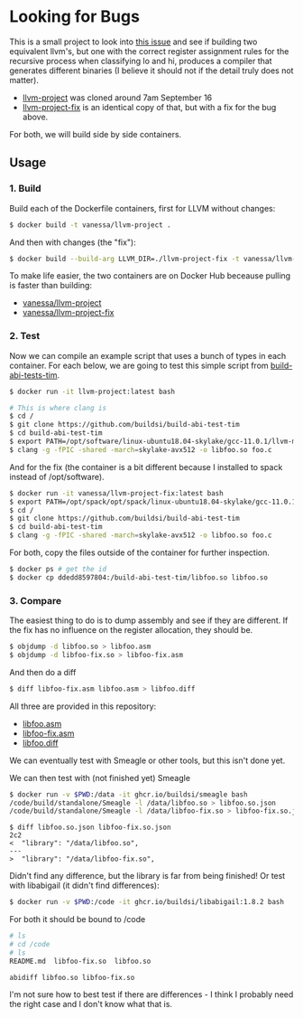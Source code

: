 # Looking for Bugs

This is a small project to look into [this issue](https://lists.llvm.org/pipermail/llvm-dev/2021-September/152695.html)
and see if building two equivalent llvm's, but one with the correct register assignment rules
for the recursive process when classifying lo and hi, produces a compiler that generates
different binaries (I believe it should not if the detail truly does not matter).

- [llvm-project](llvm-project) was cloned around 7am September 16
- [llvm-project-fix](llvm-project-fix) is an identical copy of that, but with a fix for the bug above.

For both, we will build side by side containers.

## Usage

### 1. Build

Build each of the Dockerfile containers, first for LLVM without changes:

```bash
$ docker build -t vanessa/llvm-project .
```

And then with changes (the "fix"):

```bash
$ docker build --build-arg LLVM_DIR=./llvm-project-fix -t vanessa/llvm-project-fix .
```

To make life easier, the two containers are on Docker Hub beceause pulling is faster than
building:

- [vanessa/llvm-project](https://hub.docker.com/r/vanessa/llvm-project)
- [vanessa/llvm-project-fix](https://hub.docker.com/r/vanessa/llvm-project-fix)

### 2. Test

Now we can compile an example script that uses a bunch of types in each container. For each
below, we are going to test this simple script from [build-abi-tests-tim](https://github.com/buildsi/build-abi-test-tim).


```bash
$ docker run -it llvm-project:latest bash

# This is where clang is
$ cd /
$ git clone https://github.com/buildsi/build-abi-test-tim
$ cd build-abi-test-tim
$ export PATH=/opt/software/linux-ubuntu18.04-skylake/gcc-11.0.1/llvm-main-m22s4pslanvkggagt4kz3n4ae7precgl/bin/:$PATH
$ clang -g -fPIC -shared -march=skylake-avx512 -o libfoo.so foo.c
```

And for the fix (the container is a bit different because I installed to spack instead
of /opt/software).

```bash
$ docker run -it vanessa/llvm-project-fix:latest bash
$ export PATH=/opt/spack/opt/spack/linux-ubuntu18.04-skylake/gcc-11.0.1/llvm-main-m22s4pslanvkggagt4kz3n4ae7precgl/bin:$PATH
$ cd /
$ git clone https://github.com/buildsi/build-abi-test-tim
$ cd build-abi-test-tim
$ clang -g -fPIC -shared -march=skylake-avx512 -o libfoo.so foo.c
```

For both, copy the files outside of the container for further inspection.

```bash
$ docker ps # get the id
$ docker cp ddedd8597804:/build-abi-test-tim/libfoo.so libfoo.so
```

### 3. Compare

The easiest thing to do is to dump assembly and see if they are different.
If the fix has no influence on the register allocation, they should be.

```bash
$ objdump -d libfoo.so > libfoo.asm
$ objdump -d libfoo-fix.so > libfoo-fix.asm
```

And then do a diff

```bash
$ diff libfoo-fix.asm libfoo.asm > libfoo.diff
```

All three are provided in this repository:

 - [libfoo.asm](libfoo.asm)
 - [libfoo-fix.asm](libfoo-fix.asm)
 - [libfoo.diff](libfoo.diff)


We can eventually test with Smeagle or other tools, but this isn't done yet.

We can then test with (not finished yet) Smeagle

```bash
$ docker run -v $PWD:/data -it ghcr.io/buildsi/smeagle bash
/code/build/standalone/Smeagle -l /data/libfoo.so > libfoo.so.json
/code/build/standalone/Smeagle -l /data/libfoo-fix.so > libfoo-fix.so.json
```
```
$ diff libfoo.so.json libfoo-fix.so.json 
2c2
<  "library": "/data/libfoo.so",
---
>  "library": "/data/libfoo-fix.so",
```

Didn't find any difference, but the library is far from being finished! 
Or test with libabigail (it didn't find differences):

```bash
$ docker run -v $PWD:/code -it ghcr.io/buildsi/libabigail:1.8.2 bash
```

For both it should be bound to /code

```bash
# ls
# cd /code
# ls
README.md  libfoo-fix.so  libfoo.so
```
```
abidiff libfoo.so libfoo-fix.so
```

I'm not sure how to best test if there are differences - I think I probably need
the right case and I don't know what that is.

